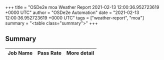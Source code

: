 +++
title = "OSDe2e moa Weather Report 2021-02-13 12:00:36.952723619 +0000 UTC"
author = "OSDe2e Automation"
date = "2021-02-13 12:00:36.952723619 +0000 UTC"
tags = ["weather-report", "moa"]
summary = "<table class=\"summary\"></table>"
+++
## Summary

| Job Name | Pass Rate | More detail |
|----------|-----------|-------------|



